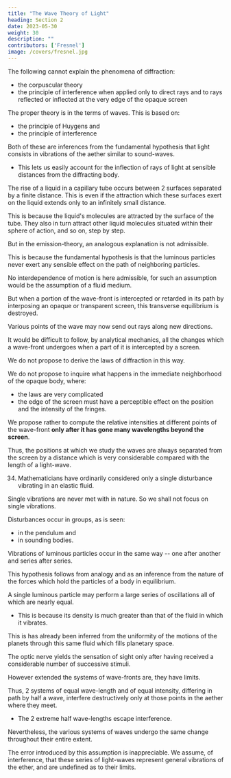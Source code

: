 ```yaml
---
title: "The Wave Theory of Light"
heading: Section 2
date: 2023-05-30
weight: 30
description: ""
contributors: ['Fresnel']
image: /covers/fresnel.jpg
---
```



<!-- 33. In the first section of this memoir I have shown that -->



The following cannot explain the phenomena of diffraction:
- the corpuscular theory
- the principle of interference when applied only to direct rays and to rays reflected or inflected at the very edge of the opaque screen

The proper theory is in the terms of waves. This is based on:
- the principle of Huygens and
- the principle of interference

Both of these are inferences from the fundamental hypothesis that light consists in vibrations of the aether similar to sound-waves.
- This lets us easily account for the inflection of rays of light at sensible distances from the diffracting body. 

<!-- When any small portion of an elastic fluid under-*  -->

The rise of a liquid in a capillary tube occurs between 2 surfaces separated by a finite distance. This is even if the attraction which these surfaces exert on the liquid extends only to an infinitely small distance. 

This is because the liquid's molecules are attracted by the surface of the tube. They also in turn attract other liquid molecules situated within their sphere of action, and so on, step by step. 

But in the emission-theory, an analogous explanation is not admissible. 

This is because the fundamental hypothesis is that the luminous particles never exert any sensible effect on the path of neighboring particles. 

No interdependence of motion is here admissible, for such an assumption would be the assumption of a fluid medium.

<!-- goes condensation, for instance, it tends to expand in all direc-tions ; and if throughout the entire wave the particles are dis-placed only along the normal, the result would be that all points of the wave lying upon the same spherical surface wouldsimultaneously suffer the same condensation or expansion, thusleaving the transverse pressures in equilibrium ;  -->

But when a portion of the wave-front is intercepted or retarded in its path by interposing an opaque or transparent screen, this transverse equilibrium is destroyed. 

Various points of the wave may now send out rays along new directions.

It would be difficult to follow, by analytical mechanics, all the changes which a wave-front undergoes when a part of it is intercepted by a screen. 

We do not propose to derive the laws of diffraction in this way. 

We do not propose to inquire what happens in the immediate neighborhood of the opaque body, where:
- the laws are very complicated
- the edge of the screen must have a perceptible effect on the position and the intensity of the fringes.

We propose rather to compute the relative intensities at different points of the wave-front **only after it has gone many wavelengths beyond the screen**. 

Thus, the positions at which we study the waves are always separated from the screen by a distance which is very considerable compared with the length of a light-wave.


34. Mathematicians have ordinarily considered only a single disturbance vibrating in an elastic fluid. 

Single vibrations are never met with in nature. So we shall not focus on single vibrations.

Disturbances occur in groups, as is seen:
- in the pendulum and
- in sounding bodies. 

Vibrations of luminous particles occur in the same way -- one after another and series after series. 

This hypothesis follows from analogy and as an inference from the nature of the forces which hold the particles of a body in equilibrium. 

A single luminous particle may perform a large series of oscillations all of which are nearly equal.
- This is because its density is much greater than that of the fluid in which it vibrates.

This is has already been inferred from the uniformity of the motions of the planets through this same fluid which fills planetary space.

The optic nerve yields the sensation of sight only after having received a considerable number of successive stimuli.

However extended the systems of wave-fronts are, they have limits.

 <!-- and that in consideringinterference we cannot predicate of their extreme portionsthat which is true for the region in which they are superposed. -->

Thus, 2 systems of equal wave-length and of equal intensity, differing in path by half a wave, interfere destructively only at those points in the aether where they meet.
- The 2 extreme half wave-lengths escape interference. 

Nevertheless, the various systems of waves undergo the same change throughout their entire extent. 

The error introduced by this assumption is inappreciable. We assume, of interference, that these series of light-waves represent general vibrations of the ether, and are undefined as to their limits.
